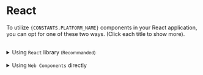 # React

To utilize `{CONSTANTS.PLATFORM_NAME}` components in your React application, you can opt for one of these two ways. (Click each title to show more).

<br/>

<details>

  <summary>
    Using <code>React</code> library <small>(Recommanded)</small>
  </summary>

To avoid [standard HTML Custom Elements]({CONSTANTS.WEBCOMPONENT_REFERENCE}) having problem with non-scalar data we recommand that you use custom events, You can follow these steps.

1- Create React App

With an application built using the [create-react-app](https://reactjs.org/docs/create-a-new-react-app.html) script the easiest way to include the component library

2- Install

Installing `{CONSTANTS.PLATFORM_NAME}` package using node package manager.

```shell
npm install {CONSTANTS.PORT_REACT_PACKAGE_NAME}
```

3- Usage

Finally you can easily use the web components in your application in this format.

```jsx
import React from 'react';
import { Switch } from '{CONSTANTS.PORT_REACT_PACKAGE_NAME}';

const App = () => <Switch/>;

export default App;
```

4- Properties

You can use this example to set properteis and attributes to web components.

```jsx
import React from 'react';
import { Switch } from '{CONSTANTS.PORT_REACT_PACKAGE_NAME}';

const App = () => <Switch reverse/>;

export default App;
```

5- Events

Events should be written in this format.

```jsx
import React from 'react';
import { Switch } from '{CONSTANTS.PORT_REACT_PACKAGE_NAME}';

const App = () => <Switch onChange={() => alert('The switch toggled!')} />;

export default App;
```

 </details>

 <br/>

<details>

  <summary>
    Using <code>Web Components</code> directly
  </summary>

In this way we use [standard HTML Custom Elements]({CONSTANTS.WEBCOMPONENT_REFERENCE}) directly, You can follow these steps.

1- Create React App

With an application built using the [create-react-app](https://reactjs.org/docs/create-a-new-react-app.html) script the easiest way to include the component library.

2- Install

Installing `{CONSTANTS.PLATFORM_NAME}` package using node package manager.

```shell
npm install {CONSTANTS.PORT_REACT_PACKAGE_NAME}
```

3- Usage

Finally you can easily use the web components in your application in this format.

```jsx
import React from 'react';

const App = () => <plus-switch/>;

export default App;
```

4- Properties

You can use this example to set properteis and attributes to web components.

```jsx
import React from 'react';

const App = () => <plus-switch reverse/>;

export default App;
```

5- Events

Events should be written in this format.

```jsx
import React, { useEffect, useRef } from 'react';

const App = () => {

  const switchRef = useRef(null);

  const callback = () => alert('The switch toggled!');

  useEffect(() => {

    switchRef.current.addEventListener('plusChange', callback);

    return () => switchRef.current.removeEventListener('plusChange', callback);

  }, []);

  return <plus-switch ref={switchRef}/>
}

export default App;
```

</details>
